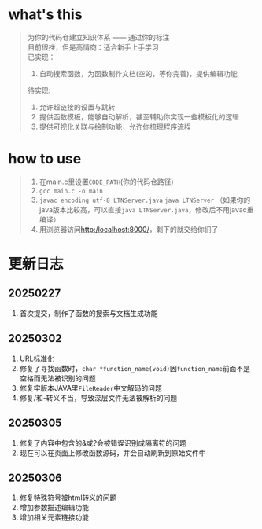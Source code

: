 # what's this
> 为你的代码仓建立知识体系 —— 通过你的标注  
> 目前很挫，但是高情商：适合新手上手学习  
> 已实现：
> 1. 自动搜索函数，为函数制作文档(空的，等你完善)，提供编辑功能
> 
> 待实现:  
> 1. 允许超链接的设置与跳转
> 2. 提供函数模板，能够自动解析，甚至辅助你实现一些模板化的逻辑
> 3. 提供可视化关联与绘制功能，允许你梳理程序流程

# how to use
> 1. 在main.c里设置`CODE_PATH`(你的代码仓路径)
> 2. `gcc main.c -o main`
> 3. `javac encoding utf-8 LTNServer.java` `java LTNServer` （如果你的java版本比较高，可以直接`java LTNServer.java`，修改后不用javac重编译）
> 4. 用浏览器访问[http:/localhost:8000/](http:/localhost:8000/)，剩下的就交给你们了

# 更新日志

## 20250227
1. 首次提交，制作了函数的搜索与文档生成功能

## 20250302
1. URL标准化
2. 修复了寻找函数时，`char *function_name(void)`因`function_name`前面不是空格而无法被识别的问题
3. 修复牢版本JAVA里`FileReader`中文解码的问题
4. 修复/和-转义不当，导致深层文件无法被解析的问题

## 20250305
1. 修复了内容中包含的&或?会被错误识别成隔离符的问题
2. 现在可以在页面上修改函数源码，并会自动刷新到原始文件中

## 20250306
1. 修复特殊符号被html转义的问题
2. 增加参数描述编辑功能
3. 增加相关元素链接功能